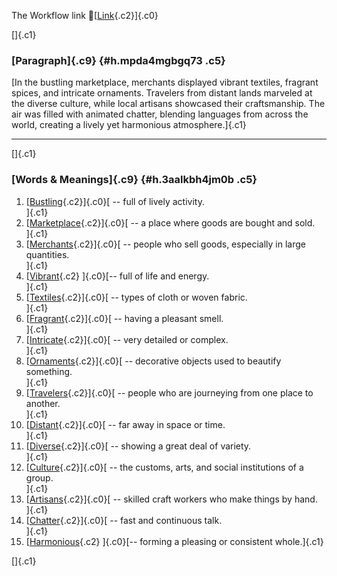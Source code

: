 The Workflow link
👏[[Link](https://www.google.com/url?q=http://www.google.com&sa=D&source=editors&ust=1759362025877685&usg=AOvVaw1nS5hr9UfgkEgtszN_JGrL){.c2}]{.c0}

[]{.c1}

### [Paragraph]{.c9} {#h.mpda4mgbgq73 .c5}

[In the bustling marketplace, merchants displayed vibrant textiles,
fragrant spices, and intricate ornaments. Travelers from distant lands
marveled at the diverse culture, while local artisans showcased their
craftsmanship. The air was filled with animated chatter, blending
languages from across the world, creating a lively yet harmonious
atmosphere.]{.c1}

------------------------------------------------------------------------

[]{.c1}

### [Words & Meanings]{.c9} {#h.3aalkbh4jm0b .c5}

1.  [[Bustling](https://www.google.com/url?q=http://www.google.com&sa=D&source=editors&ust=1759362025879487&usg=AOvVaw3pGUJIAfeeZ7VNp07SjAQr){.c2}]{.c0}[ --
    full of lively activity.\
    ]{.c1}
2.  [[Marketplace](https://www.google.com/url?q=http://www.google.com&sa=D&source=editors&ust=1759362025879761&usg=AOvVaw0XHMQSAElNlR3QydsCim0G){.c2}]{.c0}[ --
    a place where goods are bought and sold.\
    ]{.c1}
3.  [[Merchants](https://www.google.com/url?q=http://www.google.com&sa=D&source=editors&ust=1759362025880093&usg=AOvVaw1AwdznvCysRDrCD3B7XxkE){.c2}]{.c0}[ --
    people who sell goods, especially in large quantities.\
    ]{.c1}
4.  [[Vibrant](https://www.google.com/url?q=http://www.google.com&sa=D&source=editors&ust=1759362025880615&usg=AOvVaw34Soe-v6nMPoR2WyY-kEzR){.c2}
    ]{.c0}[-- full of life and energy.\
    ]{.c1}
5.  [[Textiles](https://www.google.com/url?q=http://www.google.com&sa=D&source=editors&ust=1759362025880961&usg=AOvVaw0LCx8c0nfEeBx_7oVW887o){.c2}]{.c0}[ --
    types of cloth or woven fabric.\
    ]{.c1}
6.  [[Fragrant](https://www.google.com/url?q=http://www.google.com&sa=D&source=editors&ust=1759362025881192&usg=AOvVaw2LEC4NJyTdE8nPBTJhmjVQ){.c2}]{.c0}[ --
    having a pleasant smell.\
    ]{.c1}
7.  [[Intricate](https://www.google.com/url?q=http://www.google.com&sa=D&source=editors&ust=1759362025881391&usg=AOvVaw2U-0Rsp5R6PJMexihjDk6W){.c2}]{.c0}[ --
    very detailed or complex.\
    ]{.c1}
8.  [[Ornaments](https://www.google.com/url?q=http://www.google.com&sa=D&source=editors&ust=1759362025881636&usg=AOvVaw3N54tWMFoRW5Vqa6WUzJvX){.c2}]{.c0}[ --
    decorative objects used to beautify something.\
    ]{.c1}
9.  [[Travelers](https://www.google.com/url?q=http://www.google.com&sa=D&source=editors&ust=1759362025881969&usg=AOvVaw2FoMJKZWK0x00zGvazbaaI){.c2}]{.c0}[ --
    people who are journeying from one place to another.\
    ]{.c1}
10. [[Distant](https://www.google.com/url?q=http://www.google.com&sa=D&source=editors&ust=1759362025882286&usg=AOvVaw0QdvW5uSFkmKtMOtoc2YuC){.c2}]{.c0}[ --
    far away in space or time.\
    ]{.c1}
11. [[Diverse](https://www.google.com/url?q=http://www.google.com&sa=D&source=editors&ust=1759362025882522&usg=AOvVaw3BYhqiRJcXPntjXvJbPeLB){.c2}]{.c0}[ --
    showing a great deal of variety.\
    ]{.c1}
12. [[Culture](https://www.google.com/url?q=http://www.google.com&sa=D&source=editors&ust=1759362025882748&usg=AOvVaw0umJU9praSDiFclr4lPJnw){.c2}]{.c0}[ --
    the customs, arts, and social institutions of a group.\
    ]{.c1}
13. [[Artisans](https://www.google.com/url?q=http://www.google.com&sa=D&source=editors&ust=1759362025883087&usg=AOvVaw2PkNKUVSKbgcyWEXK-qEhG){.c2}]{.c0}[ --
    skilled craft workers who make things by hand.\
    ]{.c1}
14. [[Chatter](https://www.google.com/url?q=http://www.google.com&sa=D&source=editors&ust=1759362025883508&usg=AOvVaw01dBmGmGk-uoq5mhZdWxgk){.c2}]{.c0}[ --
    fast and continuous talk.\
    ]{.c1}
15. [[Harmonious](https://www.google.com/url?q=http://www.google.com&sa=D&source=editors&ust=1759362025883859&usg=AOvVaw1m2LFrKZO7Hvc1rDp7cQk9){.c2}
    ]{.c0}[-- forming a pleasing or consistent whole.]{.c1}

[]{.c1}
